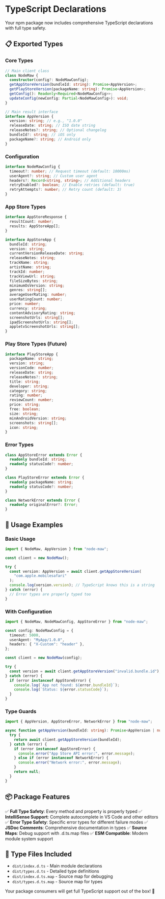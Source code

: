 # TypeScript Declarations

Your npm package now includes comprehensive TypeScript declarations with full type safety.

## 📋 **Exported Types**

### Core Types

```typescript
// Main client class
class NodeMaw {
  constructor(config?: NodeMawConfig);
  getAppStoreVersion(bundleId: string): Promise<AppVersion>;
  getPlayStoreVersion(packageName: string): Promise<AppVersion>;
  getConfig(): Readonly<Required<NodeMawConfig>>;
  updateConfig(newConfig: Partial<NodeMawConfig>): void;
}

// Main result interface
interface AppVersion {
  version: string; // e.g., "1.0.0"
  releaseDate: string; // ISO date string
  releaseNotes?: string; // Optional changelog
  bundleId?: string; // iOS only
  packageName?: string; // Android only
}
```

### Configuration

```typescript
interface NodeMawConfig {
  timeout?: number; // Request timeout (default: 10000ms)
  userAgent?: string; // Custom user agent
  headers?: Record<string, string>; // Additional headers
  retryEnabled?: boolean; // Enable retries (default: true)
  retryAttempts?: number; // Retry count (default: 3)
}
```

### App Store Types

```typescript
interface AppStoreResponse {
  resultCount: number;
  results: AppStoreApp[];
}

interface AppStoreApp {
  bundleId: string;
  version: string;
  currentVersionReleaseDate: string;
  releaseNotes: string;
  trackName: string;
  artistName: string;
  trackId: number;
  trackViewUrl: string;
  fileSizeBytes: string;
  minimumOsVersion: string;
  genres: string[];
  averageUserRating: number;
  userRatingCount: number;
  price: number;
  currency: string;
  contentAdvisoryRating: string;
  screenshotUrls: string[];
  ipadScreenshotUrls: string[];
  appletvScreenshotUrls: string[];
}
```

### Play Store Types (Future)

```typescript
interface PlayStoreApp {
  packageName: string;
  version: string;
  versionCode: number;
  releaseDate: string;
  releaseNotes?: string;
  title: string;
  developer: string;
  category: string;
  rating: number;
  reviewCount: number;
  price: string;
  free: boolean;
  size: string;
  minAndroidVersion: string;
  screenshots: string[];
  icon: string;
}
```

### Error Types

```typescript
class AppStoreError extends Error {
  readonly bundleId: string;
  readonly statusCode?: number;
}

class PlayStoreError extends Error {
  readonly packageName: string;
  readonly statusCode?: number;
}

class NetworkError extends Error {
  readonly originalError?: Error;
}
```

## 🔧 **Usage Examples**

### Basic Usage

```typescript
import { NodeMaw, AppVersion } from "node-maw";

const client = new NodeMaw();

try {
  const version: AppVersion = await client.getAppStoreVersion(
    "com.apple.mobilesafari"
  );
  console.log(version.version); // TypeScript knows this is a string
} catch (error) {
  // Error types are properly typed too
}
```

### With Configuration

```typescript
import { NodeMaw, NodeMawConfig, AppStoreError } from "node-maw";

const config: NodeMawConfig = {
  timeout: 5000,
  userAgent: "MyApp/1.0.0",
  headers: { "X-Custom": "header" },
};

const client = new NodeMaw(config);

try {
  const version = await client.getAppStoreVersion("invalid.bundle.id");
} catch (error) {
  if (error instanceof AppStoreError) {
    console.log(`App not found: ${error.bundleId}`);
    console.log(`Status: ${error.statusCode}`);
  }
}
```

### Type Guards

```typescript
import { AppVersion, AppStoreError, NetworkError } from "node-maw";

async function getAppVersion(bundleId: string): Promise<AppVersion | null> {
  try {
    return await client.getAppStoreVersion(bundleId);
  } catch (error) {
    if (error instanceof AppStoreError) {
      console.error("App Store API error:", error.message);
    } else if (error instanceof NetworkError) {
      console.error("Network error:", error.message);
    }
    return null;
  }
}
```

## 📦 **Package Features**

✅ **Full Type Safety**: Every method and property is properly typed
✅ **IntelliSense Support**: Complete autocomplete in VS Code and other editors  
✅ **Error Type Safety**: Specific error types for different failure modes
✅ **JSDoc Comments**: Comprehensive documentation in types
✅ **Source Maps**: Debug support with .d.ts.map files
✅ **ESM Compatible**: Modern module system support

## 🎯 **Type Files Included**

- `dist/index.d.ts` - Main module declarations
- `dist/types.d.ts` - Detailed type definitions
- `dist/index.d.ts.map` - Source map for debugging
- `dist/types.d.ts.map` - Source map for types

Your package consumers will get full TypeScript support out of the box! 🚀
